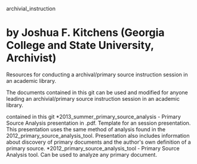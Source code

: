 archivial_instruction

by Joshua F. Kitchens (Georgia College and State University, Archivist)
=====================

Resources for conducting a archival/primary source instruction session in an academic library. 

The documents contained in this git can be used and modified for anyone leading an archivial/primary source instruction session in an academic library.

contained in this git
*2013_summer_primary_source_analysis - Primary Source Analysis presentation in .pdf. Template for an session presentation. This presentation uses the same method of analysis found in the 2012_primary_source_analysis_tool. Presentation also includes information about discovery of primary documents and the author's own definition of a primary source.
*2012_primary_source_analysis_tool - Primary Source Analysis tool. Can be used to analyze any primary document.